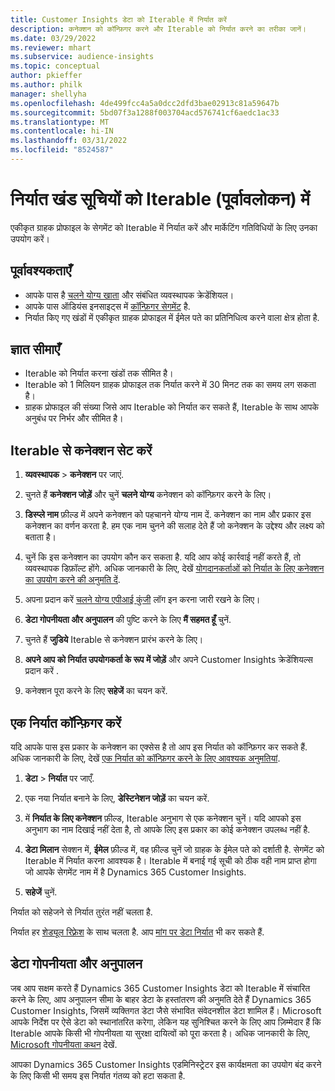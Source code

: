 ```yaml
---
title: Customer Insights डेटा को Iterable में निर्यात करें
description: कनेक्शन को कॉन्फ़िगर करने और Iterable को निर्यात करने का तरीका जानें।
ms.date: 03/29/2022
ms.reviewer: mhart
ms.subservice: audience-insights
ms.topic: conceptual
author: pkieffer
ms.author: philk
manager: shellyha
ms.openlocfilehash: 4de499fcc4a5a0dcc2dfd3bae02913c81a59647b
ms.sourcegitcommit: 5bd07f3a1288f003704acd576741cf6aedc1ac33
ms.translationtype: MT
ms.contentlocale: hi-IN
ms.lasthandoff: 03/31/2022
ms.locfileid: "8524587"
---
```

# <a name="export-segment-lists-to-iterable-preview"></a>निर्यात खंड सूचियों को Iterable (पूर्वावलोकन) में

एकीकृत ग्राहक प्रोफाइल के सेगमेंट को Iterable में निर्यात करें और मार्केटिंग गतिविधियों के लिए उनका उपयोग करें।

## <a name="prerequisites"></a>पूर्वावश्यकताएँ

-   आपके पास है [चलने योग्य खाता](https://iterable.com/) और संबंधित व्यवस्थापक क्रेडेंशियल।
-   आपके पास ऑडियंस इनसाइट्स में [कॉन्फ़िगर सेगमेंट](segments.md) है.
-   निर्यात किए गए खंडों में एकीकृत ग्राहक प्रोफाइल में ईमेल पते का प्रतिनिधित्व करने वाला क्षेत्र होता है.

## <a name="known-limitations"></a>ज्ञात सीमाएँ

- Iterable को निर्यात करना खंडों तक सीमित है।
- Iterable को 1 मिलियन ग्राहक प्रोफाइल तक निर्यात करने में 30 मिनट तक का समय लग सकता है। 
- ग्राहक प्रोफाइल की संख्या जिसे आप Iterable को निर्यात कर सकते हैं, Iterable के साथ आपके अनुबंध पर निर्भर और सीमित है।

## <a name="set-up-connection-to-iterable"></a>Iterable से कनेक्शन सेट करें

1. **व्यवस्थापक** > **कनेक्शन** पर जाएं.

1. चुनते हैं **कनेक्शन जोड़ें** और चुनें **चलने योग्य** कनेक्शन को कॉन्फ़िगर करने के लिए।

1. **डिस्प्ले नाम** फ़ील्ड में अपने कनेक्शन को पहचानने योग्य नाम दें. कनेक्शन का नाम और प्रकार इस कनेक्शन का वर्णन करता है. हम एक नाम चुनने की सलाह देते हैं जो कनेक्शन के उद्देश्य और लक्ष्य को बताता है।

1. चुनें कि इस कनेक्शन का उपयोग कौन कर सकता है. यदि आप कोई कार्रवाई नहीं करते हैं, तो व्यवस्थापक डिफ़ॉल्ट होंगे. अधिक जानकारी के लिए, देखें [योगदानकर्ताओं को निर्यात के लिए कनेक्शन का उपयोग करने की अनुमति दें](connections.md#allow-contributors-to-use-a-connection-for-exports).

1. अपना प्रदान करें [चलने योग्य एपीआई कुंजी](https://support.iterable.com/hc/en-us/articles/360043464871) लॉग इन करना जारी रखने के लिए। 

1. **डेटा गोपनीयता और अनुपालन** की पुष्टि करने के लिए **मैं सहमत हूँ** चुनें.

1. चुनते हैं **जुडिये** Iterable से कनेक्शन प्रारंभ करने के लिए।

1. **अपने आप को निर्यात उपयोगकर्ता के रूप में जोड़ें** और अपने Customer Insights क्रेडेंशियल्स प्रदान करें .

1. कनेक्शन पूरा करने के लिए **सहेजें** का चयन करें.

## <a name="configure-an-export"></a>एक निर्यात कॉन्फ़िगर करें

यदि आपके पास इस प्रकार के कनेक्शन का एक्सेस है तो आप इस निर्यात को कॉन्फ़िगर कर सकते हैं. अधिक जानकारी के लिए, देखें [एक निर्यात को कॉन्फ़िगर करने के लिए आवश्यक अनुमतियां](export-destinations.md#set-up-a-new-export).

1. **डेटा** > **निर्यात** पर जाएँ.

1. एक नया निर्यात बनाने के लिए, **डेस्टिनेशन जोड़ें** का चयन करें.

1. में **निर्यात के लिए कनेक्शन** फ़ील्ड, Iterable अनुभाग से एक कनेक्शन चुनें। यदि आपको इस अनुभाग का नाम दिखाई नहीं देता है, तो आपके लिए इस प्रकार का कोई कनेक्शन उपलब्ध नहीं है.

3. **डेटा मिलान** सेक्शन में, **ईमेल** फ़ील्ड में, वह फ़ील्ड चुनें जो ग्राहक के ईमेल पते को दर्शाती है. सेगमेंट को Iterable में निर्यात करना आवश्यक है। Iterable में बनाई गई सूची को ठीक वही नाम प्राप्त होगा जो आपके सेगमेंट नाम में है Dynamics 365 Customer Insights.

1. **सहेजें** चुनें.

निर्यात को सहेजने से निर्यात तुरंत नहीं चलता है.

निर्यात हर [शेड्यूल रिफ़्रेश](system.md#schedule-tab) के साथ चलता है. आप [मांग पर डेटा निर्यात](export-destinations.md#run-exports-on-demand) भी कर सकते हैं. 


## <a name="data-privacy-and-compliance"></a>डेटा गोपनीयता और अनुपालन

जब आप सक्षम करते हैं Dynamics 365 Customer Insights डेटा को Iterable में संचारित करने के लिए, आप अनुपालन सीमा के बाहर डेटा के हस्तांतरण की अनुमति देते हैं Dynamics 365 Customer Insights, जिसमें व्यक्तिगत डेटा जैसे संभावित संवेदनशील डेटा शामिल हैं। Microsoft आपके निर्देश पर ऐसे डेटा को स्थानांतरित करेगा, लेकिन यह सुनिश्चित करने के लिए आप ज़िम्मेदार हैं कि Iterable आपके किसी भी गोपनीयता या सुरक्षा दायित्वों को पूरा करता है। अधिक जानकारी के लिए, [Microsoft गोपनीयता कथन](https://go.microsoft.com/fwlink/?linkid=396732) देखें.

आपका Dynamics 365 Customer Insights एडमिनिस्ट्रेटर इस कार्यक्षमता का उपयोग बंद करने के लिए किसी भी समय इस निर्यात गंतव्य को हटा सकता है.
